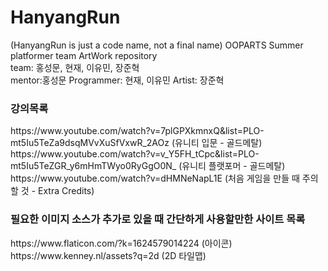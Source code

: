 # HanyangRun
(HanyangRun is just a code name, not a final name)
OOPARTS Summer platformer team ArtWork repository<br>
team: 홍성문, 현재, 이유민, 장준혁<br>
mentor:홍성문
Programmer: 현재, 이유민
Artist: 장준혁

<p>
<h3>강의목록</h3>
https://www.youtube.com/watch?v=7plGPXkmnxQ&list=PLO-mt5Iu5TeZa9dsqMVvXuSfVxwR_2AOz (유니티 입문 - 골드메탈)<br>
https://www.youtube.com/watch?v=v_Y5FH_tCpc&list=PLO-mt5Iu5TeZGR_y6mHmTWyo0RyGgO0N_ (유니티 플랫포머 - 골드메탈)<br>
https://www.youtube.com/watch?v=dHMNeNapL1E (처음 게임을 만들 때 주의할 것 - Extra Credits)<br>

<p/>
<p>
<h3>필요한 이미지 소스가 추가로 있을 때 간단하게 사용할만한 사이트 목록</h3>
https://www.flaticon.com/?k=1624579014224 (아이콘)<br>
https://www.kenney.nl/assets?q=2d (2D 타일맵)<br>
<p/>
